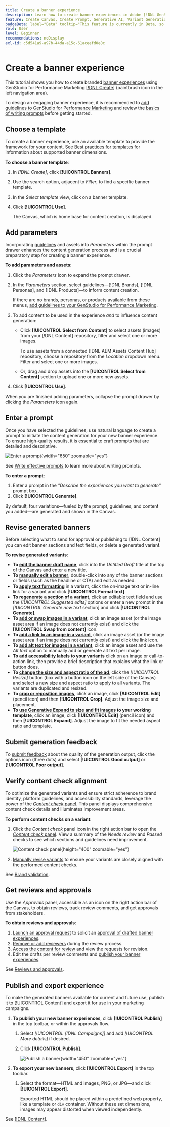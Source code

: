 ```yaml
---
title: Create a banner experience
description: Learn how to create banner experiences in Adobe [!DNL GenStudio] for Performance Marketing.
feature: Create Canvas, Create Prompt, Generative AI, Variant Generation, Content Generation
badgeBeta: label="Beta" tooltip="This feature is currently in Beta, so some functionality may be limited or subject to change."
role: User
level: Beginner
recommendations: noDisplay
exl-id: c5d541a9-a97b-44da-a15c-61aceefd0e8c
---
```

# Create a banner experience

This tutorial shows you how to create branded [banner experiences](banner-experiences.md) using GenStudio for Performance Marketing [[!DNL Create]](/help/user-guide/create/overview.md) (paintbrush icon in the left navigation area).

To design an engaging banner experience, it is recommended to [add guidelines to GenStudio for Performance Marketing](/help/user-guide/guidelines/add-guidelines.md) and review the [basics of writing prompts](/help/user-guide/effective-prompts.md) before getting started.

## Choose a template

To create a banner experience, use an available template to provide the framework for your content. See [Best practices for templates](/help/user-guide/content/best-practices-for-templates.md#follow-channel-specific-template-guidelines) for information about supported banner dimensions.

**To choose a banner template**:

1. In _[!DNL Create]_, click **[!UICONTROL Banners]**.
1. Use the search option, adjacent to _Filter_, to find a specific banner template.
1. In the _Select template_ view, click on a banner template.
1. Click **[!UICONTROL Use]**.

   The Canvas, which is home base for content creation, is displayed.

## Add parameters

Incorporating [guidelines](/help/user-guide/guidelines/overview.md) and assets into _Parameters_ within the prompt drawer enhances the content generation process and is a crucial preparatory step for creating a banner experience.

**To add parameters and assets**:

1. Click the _Parameters_ icon to expand the prompt drawer.
1. In the _Parameters_ section, select guidelines—[!DNL Brands], [!DNL Personas], and [!DNL Products]—to inform content creation.

   If there are no brands, personas, or products available from these menus, [add guidelines to your GenStudio for Performance Marketing](/help/user-guide/guidelines/add-guidelines.md).

1. To add content to be used in the experience *and* to influence content generation:
   * Click **[!UICONTROL Select from Content]** to select assets (images) from your [!DNL Content] repository, filter and select one or more images.

      To use assets from a connected [!DNL AEM Assets Content Hub] repository, choose a repository from the _Location_ dropdown menu. Filter and select one or more images.

   * Or, drag and drop assets into the **[!UICONTROL Select from Content]** section to upload one or more new assets.
1. Click **[!UICONTROL Use]**.

When you are finished adding parameters, collapse the prompt drawer by clicking the _Parameters_ icon again.

## Enter a prompt

Once you have selected the guidelines, use natural language to create a prompt to initiate the content generation for your new banner experience. To ensure high-quality results, it is essential to craft prompts that are detailed and descriptive.

![Enter a prompt](/help/assets/prompt-displayad.png){width="650" zoomable="yes"}

See [Write effective prompts](/help/user-guide/effective-prompts.md) to learn more about writing prompts.

**To enter a prompt**:

1. Enter a prompt in the _"Describe the experiences you want to generate"_ prompt box.
1. Click **[!UICONTROL Generate]**.

By default, four variations—fueled by the prompt, guidelines, and content you added—are generated and shown in the Canvas.

## Revise generated banners

Before selecting what to send for approval or publishing to [!DNL Content] you can edit banner sections and text fields, or delete a generated variant.

**To revise generated variants**:

* **To [edit the banner draft name](/help/user-guide/create/manage-variants.md#change-draft-name)**, click into the _Untitled Draft_ title at the top of the Canvas and enter a new title.
* **To [manually edit a banner](/help/user-guide/create/manage-variants.md#manually-edit-text)**, double-click into any of the banner sections or fields (such as the headline or CTA) and edit as needed.
* **To [apply text formatting](/help/user-guide/create/manage-variants.md#manually-edit-text)** in a variant, click the on-image text or in-line link for a variant and click **[!UICONTROL Format text]**.
* **To [regenerate a section of a variant](/help/user-guide/create/manage-variants.md#re-generate-sections)**, click an editable text field and use the _[!UICONTROL Suggested edits]_ options or enter a new prompt in the _[!UICONTROL Generate new text_ section] and click **[!UICONTROL Generate]**.
* **To [add or swap images in a variant](/help/user-guide/create/manage-variants.md#swap-image)**, click an image asset (or the image asset area if an image does not currently exist) and click the **[!UICONTROL Swap from content]** icon.
* **To [add a link to an image in a variant](/help/user-guide/create/manage-variants.md#add-image-link)**, click an image asset (or the image asset area if an image does not currently exist) and click the link icon.
* **To [add alt text for images in a variant](/help/user-guide/create/manage-variants.md#add-alt-text-for-images)**, click an image asset and use the _Alt text_ option to manually add or generate alt text per image.
* **To [add accessibility labels](/help/user-guide/create/manage-variants.md#add-accessibility-labels) to your variants** click on an image or call-to-action link, then provide a brief description that explains what the link or button does.
* **To [change the size and aspect ratio of the ad](/help/user-guide/create/manage-variants.md#change-aspect-ratio)**, click the _[!UICONTROL Resize]_ button (box with a button icon on the left side of the Canvas) and select a new size and aspect ratio to apply to all variants. The variants are duplicated and resized.
* **To [crop or reposition images](/help/user-guide/create/manage-variants.md#crop-assets)**, click an image, click **[!UICONTROL Edit]** (pencil icon) and then **[!UICONTROL Crop]**. Adjust the image size and placement.
* **To [use Generative Expand to size and fit images](/help/user-guide/create/manage-variants.md#use-generative-expand) to your working template**, click an image, click **[!UICONTROL Edit]** (pencil icon) and then **[!UICONTROL Expand]**. Adjust the image to fit the needed aspect ratio and template.

<!-- # Preview for device
When revising and preparing email experiences, you can toggle between previews for desktop and mobile views to ensure coherence and visual appeal of draft variants.
**To preview variants for desktop and mobile devices** toggle the device preview option—between **desktop** and **mobile**—in the right menu bar (computer and phone icons) to preview how variants appear. -->

## Submit generation feedback

To [submit feedback](/help/user-guide/create/manage-variants.md#generation-feedback) about the quality of the generation output, click the options icon (three dots) and select **[!UICONTROL Good output]** or **[!UICONTROL Poor output]**.

## Verify content check alignment

To optimize the generated variants and ensure strict adherence to brand identity, platform guidelines, and accessibility standards, leverage the power of the [_Content check_ panel](/help/user-guide/guidelines/brand-validation.md#content-check-panel). This panel displays comprehensive content check details and illuminates improvement areas.

**To perform content checks on a variant**:

1. Click the _Content check_ panel icon in the right action bar to open the [_Content check_ panel](/help/user-guide/guidelines/brand-validation.md#content-check-panel). View a summary of the _Needs review_ and _Passed_ checks to see which sections and guidelines need improvement.

   ![_Content check_ panel](/help/assets/content-check-panel.png){height="400" zoomable="yes"}

1. [Manually revise variants](#revise-generated-banners) to ensure your variants are closely aligned with the performed content checks.

See [Brand validation](/help/user-guide/guidelines/brand-validation.md).

## Get reviews and approvals

Use the _Approvals_ panel, accessible as an icon on the right action bar of the Canvas, to obtain reviews, track review comments, and get approvals from stakeholders.

**To obtain reviews and approvals**:

1. [Launch an approval request](/help/user-guide/approvals/request-review.md) to solicit an [approval of drafted banner experiences](/help/user-guide/approvals/approve-content.md).
1. [Remove or add reviewers](/help/user-guide/approvals/review-and-edit.md#manage-approvals) during the review process.
1. [Access the content for review](/help/user-guide/approvals/review-and-edit.md#access-content-for-review) and view the requests for revision.
1. Edit the drafts per review comments and [publish your banner experiences](#publish-and-export-experience).

See [Reviews and approvals](/help/user-guide/approvals/overview.md).

## Publish and export experience

To make the generated banners available for current and future use, publish it to [!UICONTROL Content] and export it for use in your marketing campaigns.

1. **To publish your new banner experiences**, click **[!UICONTROL Publish]** in the top toolbar, or within the approvals flow.
   1. Select _[!UICONTROL [!DNL Campaigns]]_ and add _[!UICONTROL More details]_ if desired.
   1. Click **[!UICONTROL Publish]**.

      ![Publish a banner](/help/assets/publish-displayad.png){width="450" zoomable="yes"}

1. **To export your new banners**, click **[!UICONTROL Export]** in the top toolbar.
   1. Select the format—HTML and images, PNG, or JPG—and click **[!UICONTROL Export]**.

      Exported HTML should be placed within a predefined web property, like a template or `div` container. Without these set dimensions, images may appear distorted when viewed independently.

See [[!DNL Content]](/help/user-guide/content/overview.md#search-and-find-approved-content).
